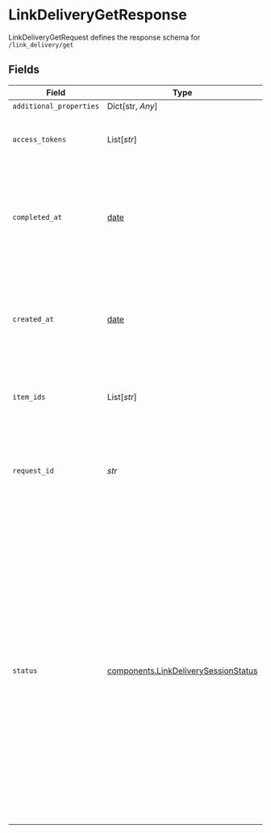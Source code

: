 # LinkDeliveryGetResponse

LinkDeliveryGetRequest defines the response schema for `/link_delivery/get`


## Fields

| Field                                                                                                                                                                                                                                                                                                                               | Type                                                                                                                                                                                                                                                                                                                                | Required                                                                                                                                                                                                                                                                                                                            | Description                                                                                                                                                                                                                                                                                                                         |
| ----------------------------------------------------------------------------------------------------------------------------------------------------------------------------------------------------------------------------------------------------------------------------------------------------------------------------------- | ----------------------------------------------------------------------------------------------------------------------------------------------------------------------------------------------------------------------------------------------------------------------------------------------------------------------------------- | ----------------------------------------------------------------------------------------------------------------------------------------------------------------------------------------------------------------------------------------------------------------------------------------------------------------------------------- | ----------------------------------------------------------------------------------------------------------------------------------------------------------------------------------------------------------------------------------------------------------------------------------------------------------------------------------- |
| `additional_properties`                                                                                                                                                                                                                                                                                                             | Dict[str, *Any*]                                                                                                                                                                                                                                                                                                                    | :heavy_minus_sign:                                                                                                                                                                                                                                                                                                                  | N/A                                                                                                                                                                                                                                                                                                                                 |
| `access_tokens`                                                                                                                                                                                                                                                                                                                     | List[*str*]                                                                                                                                                                                                                                                                                                                         | :heavy_minus_sign:                                                                                                                                                                                                                                                                                                                  | An array of access tokens associated with the Hosted Link session.                                                                                                                                                                                                                                                                  |
| `completed_at`                                                                                                                                                                                                                                                                                                                      | [date](https://docs.python.org/3/library/datetime.html#date-objects)                                                                                                                                                                                                                                                                | :heavy_minus_sign:                                                                                                                                                                                                                                                                                                                  | Timestamp in [ISO 8601](https://wikipedia.org/wiki/ISO_8601) format (`YYYY-MM-DDTHH:mm:ssZ`) indicating the time the given Hosted Link session was completed at.                                                                                                                                                                    |
| `created_at`                                                                                                                                                                                                                                                                                                                        | [date](https://docs.python.org/3/library/datetime.html#date-objects)                                                                                                                                                                                                                                                                | :heavy_check_mark:                                                                                                                                                                                                                                                                                                                  | Timestamp in [ISO 8601](https://wikipedia.org/wiki/ISO_8601) format (`YYYY-MM-DDTHH:mm:ssZ`) indicating the time the given Hosted Link session was created at.                                                                                                                                                                      |
| `item_ids`                                                                                                                                                                                                                                                                                                                          | List[*str*]                                                                                                                                                                                                                                                                                                                         | :heavy_minus_sign:                                                                                                                                                                                                                                                                                                                  | An array of `item_id`s associated with the Hosted Link session.                                                                                                                                                                                                                                                                     |
| `request_id`                                                                                                                                                                                                                                                                                                                        | *str*                                                                                                                                                                                                                                                                                                                               | :heavy_check_mark:                                                                                                                                                                                                                                                                                                                  | A unique identifier for the request, which can be used for troubleshooting. This identifier, like all Plaid identifiers, is case sensitive.                                                                                                                                                                                         |
| `status`                                                                                                                                                                                                                                                                                                                            | [components.LinkDeliverySessionStatus](../../models/shared/linkdeliverysessionstatus.md)                                                                                                                                                                                                                                            | :heavy_check_mark:                                                                                                                                                                                                                                                                                                                  | The status of the given Hosted Link session.<br/><br/>`CREATED`: The session is created but not yet accessed by the user<br/><br/>`OPENED`: The session is opened by the user but not yet completed<br/><br/>`EXITED`: The session has been exited by the user<br/><br/>`COMPLETED`: The session has been completed by the user<br/><br/>`EXPIRED`: The session has expired |
